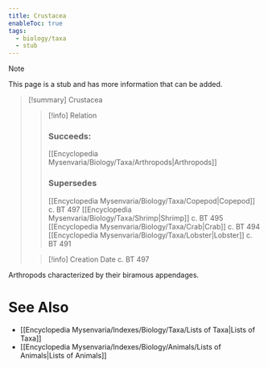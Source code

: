 ```yaml
---
title: Crustacea
enableToc: true
tags:
  - biology/taxa
  - stub
---
```


> [!note]
> This page is a stub and has more information that can be added.

> [!summary] Crustacea
> > [!info] Relation
> > ### Succeeds:
> > [[Encyclopedia Mysenvaria/Biology/Taxa/Arthropods|Arthropods]]
> > ### Supersedes 
> > [[Encyclopedia Mysenvaria/Biology/Taxa/Copepod|Copepod]] c. BT 497
> > [[Encyclopedia Mysenvaria/Biology/Taxa/Shrimp|Shrimp]] c. BT 495
> > [[Encyclopedia Mysenvaria/Biology/Taxa/Crab|Crab]] c. BT 494
> > [[Encyclopedia Mysenvaria/Biology/Taxa/Lobster|Lobster]] c. BT 491
>
> > [!info] Creation Date
> > c. BT 497

Arthropods characterized by their biramous appendages.

# See Also
- [[Encyclopedia Mysenvaria/Indexes/Biology/Taxa/Lists of Taxa|Lists of Taxa]]
- [[Encyclopedia Mysenvaria/Indexes/Biology/Animals/Lists of Animals|Lists of Animals]]
